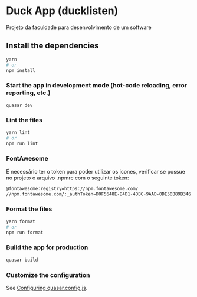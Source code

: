 # Duck App (ducklisten)

Projeto da faculdade para desenvolvimento de um software

## Install the dependencies

```bash
yarn
# or
npm install
```

### Start the app in development mode (hot-code reloading, error reporting, etc.)

```bash
quasar dev
```

### Lint the files

```bash
yarn lint
# or
npm run lint
```

### FontAwesome

É necessário ter o token para poder utilizar os icones, verificar se possue no projeto o arquivo .npmrc com o seguinte token:

```bash
@fontawesome:registry=https://npm.fontawesome.com/
//npm.fontawesome.com/:_authToken=D0F5648E-B4D1-4DBC-9AAD-0DE50B89B346
```

### Format the files

```bash
yarn format
# or
npm run format
```

### Build the app for production

```bash
quasar build
```

### Customize the configuration

See [Configuring quasar.config.js](https://v2.quasar.dev/quasar-cli-vite/quasar-config-js).
